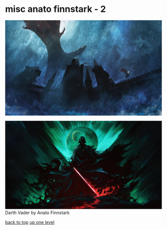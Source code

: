 # misc anato finnstark - 2
[![anato-finnstark-web-pe4tit.jpg](https://raw.githubusercontent.com/buckmanc/Wallpapers/main/desktop/misc%20anato%20finnstark/anato-finnstark-web-pe4tit.jpg "anato-finnstark-web-pe4tit.jpg")](https://raw.githubusercontent.com/buckmanc/Wallpapers/main/desktop/misc%20anato%20finnstark/anato-finnstark-web-pe4tit.jpg)

[![Darth Vader by Anato Finnstark](https://raw.githubusercontent.com/buckmanc/Wallpapers/main/desktop/misc%20anato%20finnstark/darth%20vader%20by%20anato%20finnstark.jpg "Darth Vader by Anato Finnstark")](https://raw.githubusercontent.com/buckmanc/Wallpapers/main/desktop/misc%20anato%20finnstark/darth%20vader%20by%20anato%20finnstark.jpg)\
Darth Vader by Anato Finnstark



[back to top](#)
[up one level](/desktop/README.MD)
